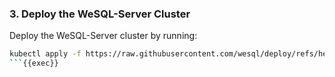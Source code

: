 ### 3. Deploy the WeSQL-Server Cluster

Deploy the WeSQL-Server cluster by running:

```bash
kubectl apply -f https://raw.githubusercontent.com/wesql/deploy/refs/heads/main/artifact/wesql-server-killercoda.yaml
```{{exec}}